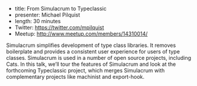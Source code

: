 * title: From Simulacrum to Typeclassic
* presenter: Michael Pilquist
* length: 30 minutes
* Twitter: https://twitter.com/mpilquist
* Meetup: http://www.meetup.com/members/14310014/

Simulacrum simplifies development of type class libraries. It removes boilerplate and provides a consistent user experience for users of type classes. Simulacrum is used in a number of open source projects, including Cats. In this talk, we’ll tour the features of Simulacrum and look at the forthcoming Typeclassic project, which merges Simulacrum with complementary projects like machinist and export-hook.
